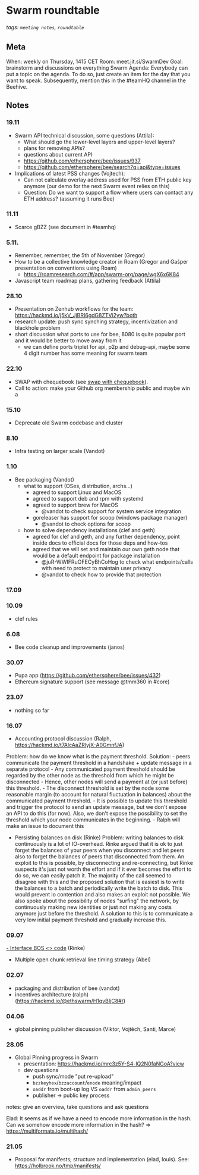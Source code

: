 # Swarm roundtable
###### tags: `meeting notes`, `roundtable`

## Meta
When: weekly on Thursday, 1415 CET
Room: meet.jit.si/SwarmDev
Goal: brainstorm and discussions on everything Swarm
Agenda: Everybody can put a topic on the agenda. To do so, just create an item for the day that you want to speak. Subsequently, mention this in the #teamHQ channel in the Beehive.
## Notes

### 19.11
- Swarm API technical discussion, some questions (Attila):
    - What should go the lower-level layers and upper-level layers?
    - plans for removing APIs?
    - questions about current API
    - https://github.com/ethersphere/bee/issues/937
    - https://github.com/ethersphere/bee/search?q=api&type=issues
- Implications of latest PSS changes (Vojtech):
    - Can not calculate overlay address used for PSS from ETH public key anymore (our demo for the next Swarm event relies on this)
    - Question: Do we want to support a flow where users can contact any ETH address? (assuming it runs Bee)

### 11.11
- Scarce gBZZ (see document in #teamhq)

### 5.11.
- Remember, remember, the 5th of November (Gregor)
- How to be a collective knowledge creator in Roam (Gregor and Gašper presentation on conventions using Roam)
    - https://roamresearch.com/#/app/swarm-org/page/wgX6x6K84
- Javascript team roadmap plans, gathering feedback (Attila)


### 28.10
- Presentation on Zenhub workflows for the team: https://hackmd.io/j5kV_JjBRI6gdG8ZTVi2yw?both
- research update: push sync synching strategy, incentivization and blackhole problem
- short discussion what ports to use for bee, 8080 is quite popular port and it would be better to move away from it
    - we can define ports triplet for api, p2p and debug-api, maybe some 4 digit number has some meaning for swarm team

### 22.10
- SWAP with chequebook (see [swap with chequebook](https://hackmd.io/3GO4_kHXSD2rq6AX95ubzw)).
- Call to action: make your Github org membership public and maybe win a [](https://etherscan.io/token/0x73cdea750fa77fd87acdfb20ee2f9f0cda744333)

### 15.10
- Deprecate old Swarm codebase and cluster

### 8.10
- Infra testing on larger scale (Vandot)

### 1.10
- Bee packaging (Vandot)
    - what to support (OSes, distribution, archs...)
        - agreed to support Linux and MacOS
        - agreed to support deb and rpm with systemd
        - agreed to support brew for MacOS
            - @vandot to check support for system service integration
        - goreleaser has support for scoop (windows package manager)
            - @vandot to check options for scoop
    - how to solve dependency installations (clef and geth)
        - agreed for clef and geth, and any further dependency, point inside docs to official docs for those deps and how-tos
        - agreed that we will set and maintain our own geth node that would be a default endpoint for package installation
            - @juR-WWIFRuOFECyBhCoHog  to check what endpoints/calls with need to protect to maintain user privacy
            - @vandot to check how to provide that protection

### 17.09

### 10.09

- clef rules

### 6.08
- Bee code cleanup and improvements (janos)

### 30.07
- Pupa app (https://github.com/ethersphere/bee/issues/432)
- Ethereum signature support (see message @tmm360 in #core)

### 23.07
- nothing so far
### 16.07
- Accounting protocol discussion (Ralph, https://hackmd.io/t7AlcAaZRlyjX-A0GmnfJA)

Problem: how do we know what is the payment threshold. 
Solution: 
    - peers communicate the payment threshold in a handshake + update message in a separate protocol 
    - Any communicated payment threshold should be regarded by the other node as the threshold from which he might be disconnected
    - Hence, other nodes will send a payment at (or just before) this threshold.
    - The disconnect threshold is set by the node some reasonable margin (to account for natural fluctuation in balances) about the communicated payment threshold.
    - It is possible to update this threshold and trigger the protocol to send an update message, but we don't expose an API to do this (for now). Also, we don't expose the possibility to set the threshold which your node communicates in the beginning.
    - Ralph will make an issue to document this

- Persisting balances on disk (Rinke)
Problem: writing balances to disk continuously is a lot of IO-overhead. Rinke argued that it is ok to just forget the balances of your peers when you disconnect and let peers also to forget the balances of peers that disconnected from them. An exploit to this is possible, by disconnecting and re-connecting, but Rinke suspects it's just not worth the effort and if it ever becomes the effort to do so, we can easily patch it.
The majority of the call seemed to disagree with this and the proposed solution that is easiest is to write the balances to a batch and periodically write the batch to disk. This would prevent io contention and also makes an exploit not possible. 
We also spoke about the possibility of nodes "surfing" the network, by continuously making new identities or just not making any costs anymore just before the threshold. A solution to this is to communicate a very low initial payment threshold and gradually increase this.

### 09.07
[- Interface BOS <> code](https://hackmd.io/7jeS9qPqSeeAnmgQYMnlMg) (Rinke)
- Multiple open chunk retrieval line timing strategy (Abel)

### 02.07
- packaging and distribution of bee (vandot)
- incentives architecture (ralph) (https://hackmd.io/@ethswarm/H1qvBIjC8#/)

### 04.06
- global pinning publisher discussion (Viktor, Vojtěch, Santi, Marce)

### 28.05
- Global Pinning progress in Swarm
  - presentation: https://hackmd.io/mrc3z5Y-S4-lQ2N0faNGoA?view
  - dev questions
     - push sync/mode "put re-upload" 
     - `bzzkeyhex`/`bzzaccount`/`enode` meaning/impact
     - `oaddr` from boot-up log VS `oaddr` from `admin_peers`
     - publisher → public key process

notes: give an overview, take questions and ask questions

Elad: It seems as if we have a need to encode more information in the hash. Can we somehow encode more information in the hash? => https://multiformats.io/multihash/


### 21.05
- Proposal for manifests; structure and implementation (elad, louis). See:
https://holbrook.no/tmp/manifests/


 